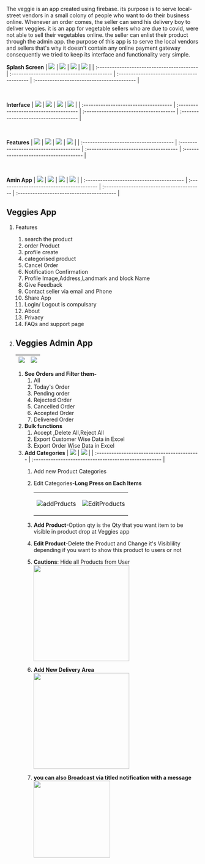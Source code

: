 The veggie is an app created using firebase. its purpose is to serve local-street vendors in a small colony of people who want to do their business online. Whenever an order comes, the seller can send his delivery boy to deliver veggies. it is an app for vegetable sellers who are due to covid, were not able to sell their vegetables online. the seller can enlist their product through the admin app. the purpose of this app is to serve the local vendors and sellers that's why it doesn't contain any online payment gateway consequently we tried to keep its interface and functionality very simple.

**Splash Screen**
| ![](assets/projectScreenShots/splash1.jpg) | ![](assets/projectScreenShots/splash2.jpg) | ![](assets/projectScreenShots/splash3.jpg) | ![](assets/projectScreenShots/splash4.jpg) |
| :----------------------------------------- | :----------------------------------------- | :----------------------------------------- | :----------------------------------------- |

<br/>

**Interface**
| ![](assets/projectScreenShots/s4.jpg) | ![](assets/projectScreenShots/s10.jpg) | ![](assets/projectScreenShots/s11.jpg) | ![](assets/projectScreenShots/s9.jpg) |
| :------------------------------------ | :------------------------------------- | :------------------------------------- | :------------------------------------ |

<br/>

**Features**
| ![](assets/projectScreenShots/s12.jpg) | ![](assets/projectScreenShots/s13.jpg) | ![](assets/projectScreenShots/s14.jpg) | ![](assets/projectScreenShots/s15.jpg) |
| :------------------------------------- | :------------------------------------- | :------------------------------------- | :------------------------------------- |

<br/>

**Amin App**
| ![](assets/projectScreenShots/admin1.jpg) | ![](assets/projectScreenShots/admin2.jpg) | ![](assets/projectScreenShots/admin3.jpg) | ![](assets/projectScreenShots/admin4.jpg) |
| :---------------------------------------- | :---------------------------------------- | :---------------------------------------- | :---------------------------------------- |


## Veggies App 
1. Features
   1. search the product
   2. order Product
   3. profile create
   4. categorised product
   5. Cancel Order
   6. Notification Confirmation
   7. Profile Image,Address,Landmark and block Name
   8. Give Feedback
   9. Contact seller via email and Phone
   10. Share App
   11. Login/ Logout is compulsary
   12. About 
   13. Privacy
   14. FAQs and support page
   
2. ## Veggies Admin App
   | ![](assets/projectScreenShots/order-function.jpg) | ![](assets/projectScreenShots/order-function.jpg) |
   | :------------------------------------------------ | :------------------------------------------------ |
   1. **See Orders and Filter them-**
      1. All
      2. Today's Order
      3. Pending order
      4. Rejected Order
      5. Cancelled Order
      6. Accepted Order
      7. Delivered Order
   2. **Bulk functions**
      1. Accept ,Delete All,Reject All 
      2. Export Customer Wise Data in Excel
      3. Export Order Wise Data in Excel 
   3. **Add Categories**
      | ![](assets/projectScreenShots/Category.png) | ![](assets/projectScreenShots/categories%20edits.png) |
      | :------------------------------------------ | :---------------------------------------------------- |
      1. Add new Product Categories
      2. Edit Categories-**Long Press on Each Items**
          <table>
          <tr>
          <td>

          ![addPrducts](assets/projectScreenShots/addProduct.png)</td>
          <td> 
          
          ![EditProducts](assets/projectScreenShots/categories%20edits.png)
          </td>
          </tr>
          </table>
      4. **Add Product**-Option qty is the Qty that you want item to be visible in product drop at Veggies app
      5. **Edit Product**-Delete the Product and Change it's Visiblility depending if you want to show this product to users or not
      6. **Cautions**: Hide all Products from User<br/> <img src="assets/projectScreenShots/builkOperations.jpg" width =250>
      7. **Add New Delivery Area** <br/> <img src="assets/projectScreenShots/delivery.jpg" width =250>
      8. **you can also Broadcast via titled notification with a message** <br/> <img src="assets/projectScreenShots/notification.jpg" width =200>


